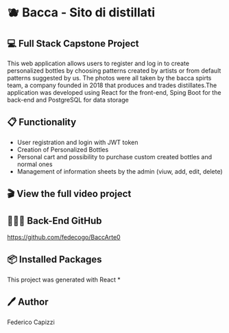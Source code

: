 #  🫐 Bacca - Sito di distillati 
## 💻 Full Stack Capstone Project

This web application allows users to register and log in to create personalized bottles by choosing patterns created by artists or from default patterns suggested by us. The photos were all taken by the bacca spirts team, a company founded in 2018 that produces and trades distillates.The application was developed using React for the front-end, Sping Boot for the back-end and PostgreSQL for data storage

## 📋 Functionality
* User registration and login with JWT token
* Creation of Personalized Bottles
* Personal cart and possibility to purchase custom created bottles and normal ones
* Management of information sheets by the admin (viuw, add, edit, delete)

## 🎬 View the full video project 

## 👨🏻‍💻 Back-End GitHub
 https://github.com/fedecogo/BaccArte0

## 📦 Installed Packages 

This project was generated with React 
* 

## 🖊️ Author

Federico Capizzi
